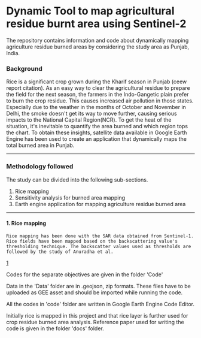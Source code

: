 # Dynamic Tool to map agricultural residue burnt area using Sentinel-2
The repository contains information and code about dynamically mapping agriculture residue burned areas by considering the study area as Punjab, India.

### Background
Rice is a significant crop grown during the Kharif season in Punjab (ceew report citation). As an easy way to clear the agricultural residue to prepare the field for the next season, the farmers in the Indo-Gangetic plain prefer to burn the crop residue. This causes increased air pollution in those states. Especially due to the weather in the months of October and November in Delhi, the smoke doesn't get its way to move further, causing serious impacts to the National Capital Region(NCR). To get the heat of the situation, it's inevitable to quantify the area burned and which region tops the chart. To obtain these insights, satellite data available in Google Earth Engine has been used to create an application that dynamically maps the total burned area in Punjab.
***
### Methodology followed

The study can be divided into the following sub-sections.
1. Rice mapping
2. Sensitivity analysis for burned area mapping
3. Earth engine application for mapping agriculture residue burned area
---
#### 1. Rice mapping
    Rice mapping has been done with the SAR data obtained from Sentinel-1. Rice fields have been mapped based on the backscattering value's thresholding technique. The backscatter values used as thresholds are followed by the study of Anuradha et al. 
[1](https://www.researchgate.net/publication/335490095_Rice_Acreage_Estimation_of_Ludhiana_District_using_Sentinel-1A_Time_Series_Data "link")

Codes for the separate objectives are given in the folder 'Code'

Data in the 'Data' folder are in .geojson, zip formats. These files have to be uploaded as GEE asset and should be imported while running the code.

All the codes in 'code' folder are written in Google Earth Engine Code Editor.

Initially rice is mapped in this project and that rice layer is further used for crop residue burned area analysis. Reference paper used for writing the code is given in the folder 'docs' folder.

